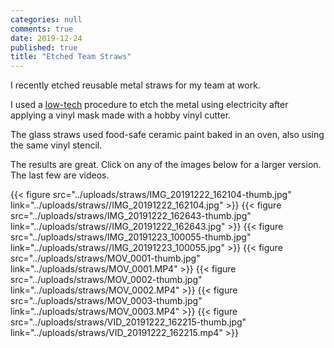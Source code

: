 ```yaml
---
categories: null
comments: true
date: 2019-12-24
published: true
title: "Etched Team Straws"
---
```


I recently etched reusable metal straws for my team at work.

I used a [low-tech](https://hackaday.com/2015/01/15/etching-steel-with-a-dc-wall-wort/) procedure to etch the metal using electricity after applying a vinyl mask made with a hobby vinyl cutter.

The glass straws used food-safe ceramic paint baked in an oven, also using the same vinyl stencil.

The results are great. Click on any of the images below for a larger version. The last few are videos.

{{< figure src="../uploads/straws/IMG_20191222_162104-thumb.jpg" link="../uploads/straws//IMG_20191222_162104.jpg" >}}
{{< figure src="../uploads/straws/IMG_20191222_162643-thumb.jpg" link="../uploads/straws//IMG_20191222_162643.jpg" >}}
{{< figure src="../uploads/straws/IMG_20191223_100055-thumb.jpg" link="../uploads/straws//IMG_20191223_100055.jpg" >}}
{{< figure src="../uploads/straws/MOV_0001-thumb.jpg" link="../uploads/straws/MOV_0001.MP4" >}}
{{< figure src="../uploads/straws/MOV_0002-thumb.jpg" link="../uploads/straws/MOV_0002.MP4" >}}
{{< figure src="../uploads/straws/MOV_0003-thumb.jpg" link="../uploads/straws/MOV_0003.MP4" >}}
{{< figure src="../uploads/straws/VID_20191222_162215-thumb.jpg" link="../uploads/straws/VID_20191222_162215.mp4" >}}
